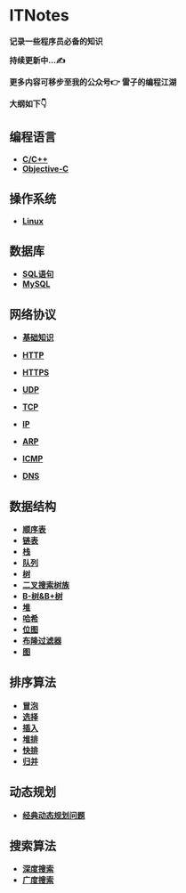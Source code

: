 # ITNotes
**记录一些程序员必备的知识**

**持续更新中…✍**

**更多内容可移步至我的公众号👉 雷子的编程江湖**

**大纲如下👇**

## 编程语言

- [**C/C++**]()
- [**Objective-C**]()

## 操作系统

- [**Linux**]()

## 数据库

- [**SQL语句**]()
- [**MySQL**]()

## 网络协议

- [**基础知识**]()

- [**HTTP**]()
- [**HTTPS**]()
- [**UDP**]()
- [**TCP**]()
- [**IP**]()
- [**ARP**]()
- [**ICMP**]()
- [**DNS**]()

## 数据结构

- [**顺序表**]()
- [**链表**]()
- [**栈**]()
- [**队列**]()
- [**树**]()
- [**二叉搜索树族**]()
- [**B-树&B+树**]()
- [**堆**]()
- [**哈希**]()
- [**位图**]()
- [**布隆过滤器**]()
- [**图**]()

## 排序算法

- [**冒泡**]()
- [**选择**]()
- [**插入**]()
- [**堆排**]()
- [**快排**]()
- [**归并**]()

## 动态规划

- [**经典动态规划问题**]()

## 搜索算法

- [**深度搜索**]()
- [**广度搜索**]()

